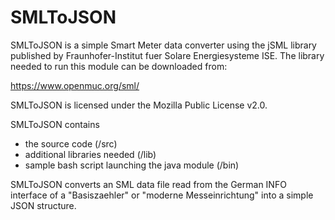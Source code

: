 # SMLToJSON

SMLToJSON is a simple Smart Meter data converter using the jSML library published by Fraunhofer-Institut fuer Solare Energiesysteme ISE. The library needed to run this module can be downloaded from:

https://www.openmuc.org/sml/

SMLToJSON is licensed under the Mozilla Public License v2.0.

SMLToJSON contains

- the source code (/src)
- additional libraries needed (/lib)
- sample bash script launching the java module (/bin)

SMLToJSON converts an SML data file read from the German INFO interface of a "Basiszaehler" or "moderne Messeinrichtung" into a simple JSON structure.